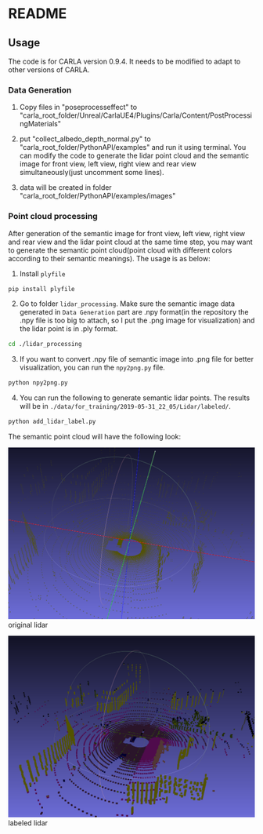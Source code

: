 # README

## Usage

The code is for CARLA version 0.9.4. It needs to be modified to adapt to other versions of CARLA.

### Data Generation

1. Copy files in "poseprocesseffect" to "carla_root_folder/Unreal/CarlaUE4/Plugins/Carla/Content/PostProcessingMaterials"

2. put "collect_albedo_depth_normal.py" to "carla_root_folder/PythonAPI/examples" and run it using terminal. You can modify the code to generate the lidar point cloud and the semantic image for front view, left view, right view and rear view simultaneously(just uncomment some lines).

3. data will be created in folder "carla_root_folder/PythonAPI/examples/images"

### Point cloud processing

After generation of the semantic image for front view, left view, right view and rear view and the lidar point cloud at the same time step, you may want to generate the semantic point cloud(point cloud with different colors according to their semantic meanings). The usage is as below:

1. Install `plyfile`

```bash
pip install plyfile
```

2. Go to folder `lidar_processing`. Make sure the semantic image data generated in `Data Generation` part are .npy format(in the repository the .npy file is too big to attach, so I put the .png image for visualization) and the lidar point is in .ply format.

```bash
cd ./lidar_processing
```

3. If you want to convert .npy file of semantic image into .png file for better visualization, you can run the `npy2png.py` file.

```bash
python npy2png.py
```

4. You can run the following to generate semantic lidar points. The results will be in `./data/for_training/2019-05-31_22_05/Lidar/labeled/`.

```bash
python add_lidar_label.py
```

The semantic point cloud will have the following look:

![original lidar](./imgs/lidar.png)
original lidar

![labeled lidar](./imgs/lidar_labeled.png)
labeled lidar
